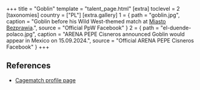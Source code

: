 +++
title = "Goblin"
template = "talent_page.html"
[extra]
toclevel = 2
[taxonomies]
country = ["PL"]
[extra.gallery]
1 = { path = "goblin.jpg", caption = "Goblin before his Wild West-themed match at [Miasto Bezprawia](@/e/ppw/2024-02-10-ppw-miasto-bezprawia.md).", source = "Official PpW Facebook" }
2 = { path = "el-duende-polaco.jpg", caption = "ARENA PEPE Cisneros announced Goblin would appear in Mexico on 15.09.2024.", source = "Official ARENA PEPE Cisneros Facebook" }
+++

## References

* [Cagematch profile page](https://www.cagematch.net/?id=2&nr=28746)
